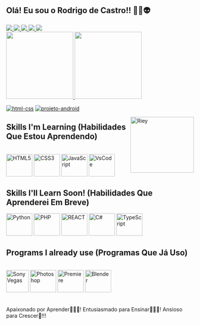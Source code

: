 ## Olá! Eu sou o Rodrigo de Castro!! 🖖🏽👽

<div>
   <a href="https://www.youtube.com/c/RodrigodeCastro_Oficial"target="_blank"><img src="https://img.shields.io/badge/YouTube-FF0000?style=for-the-badge&logo=youtube&logoColor=white" />
   <a href="https://www.instagram.com/rodrigodcastroficial/" target="_blank"><img src="https://img.shields.io/badge/Instagram-E4405F?style=for-the-badge&logo=instagram&logoColor=white" />
   <a href="https://www.facebook.com/rodrigo.castrosouza.1" target="_blank"><img src="https://img.shields.io/badge/Facebook-1877F2?style=for-the-badge&logo=facebook&logoColor=white" />
   <a href="https://github.com/srodrigodecastro" target="_blank"><img src="https://img.shields.io/badge/GitHub-100000?style=for-the-badge&logo=github&logoColor=white" />
   <a href="https://www.linkedin.com/in/rodrigo-castro-souza-39bb9a13b/" target="_blank"><img src="https://img.shields.io/badge/LinkedIn-0077B5?style=for-the-badge&logo=linkedin&logoColor=white" />

<br>     
     
<div>
  <a href="https://github.com/srodrigodecastro">
  <img height="180em" src="https://github-readme-stats.vercel.app/api?username=srodrigodecastro&show_icons=true&theme=tokyonight" />
  <img height="180em" src="https://github-readme-stats.vercel.app/api/top-langs/?username=srodrigodecastro&layout=compact)](https://github.com/srodrigodecastro/github-readme-stats" />
</div>
 
[![html-css](https://github-readme-stats.vercel.app/api/pin/?username=srodrigodecastro&repo=html-css)](https://github.com/srodrigodecastro/html-css)
[![projeto-android](https://github-readme-stats.vercel.app/api/pin/?username=srodrigodecastro&repo=projeto-android)](https://srodrigodecastro.github.io/projeto-android/)
   
<img align="right" alt="Riey" height=150 width=170 src="https://i.pinimg.com/originals/a1/89/af/a189af0a7ad5fe31b912c6f905e845fc.gif" />

## Skills I'm Learning (Habilidades Que Estou Aprendendo)

<div style="display: inline_block"><br/>
  <img img_align="center" alt="HTML5" height="60" width="70" src="https://cdn.jsdelivr.net/gh/devicons/devicon/icons/html5/html5-original.svg" />
  <img img_align="center" alt="CSS3" height="60" width="70" src="https://cdn.jsdelivr.net/gh/devicons/devicon/icons/css3/css3-original.svg" />
  <img img_align="center" alt="JavaScript" height="60" width="70" src="https://cdn.jsdelivr.net/gh/devicons/devicon/icons/javascript/javascript-original.svg" />
  <img img_align="center" alt="VsCode" height="60" width="70" src="https://cdn.jsdelivr.net/gh/devicons/devicon/icons/vscode/vscode-original.svg" /> 
  </div>

## Skills I'll Learn Soon! (Habilidades Que Aprenderei Em Breve)

<div>  
  <img img_align="center" alt="Python" height="60" width="70" src="https://cdn.jsdelivr.net/gh/devicons/devicon/icons/python/python-original.svg" />
  <img img_align="center" alt="PHP" height="60" width="70" src="https://cdn.jsdelivr.net/gh/devicons/devicon/icons/php/php-original.svg" />
  <img img_align="center" alt="REACT" height="60" width="70" src="https://cdn.jsdelivr.net/gh/devicons/devicon/icons/react/react-original.svg" />
  <img img_align="center" alt="C#" height="60" width="70" src="https://cdn.jsdelivr.net/gh/devicons/devicon/icons/csharp/csharp-original.svg" />
  <img img_align="center" alt="TypeScript" height="60" width="70" src="https://cdn.jsdelivr.net/gh/devicons/devicon/icons/typescript/typescript-original.svg" />
</div>

  ## Programs I already use (Programas Que Já Uso)

<div style="display: inline_block"><br/>
  <img img_align="center" alt="SonyVegas" height="60" width="60" src="https://upload.wikimedia.org/wikipedia/commons/3/39/Vegas_Pro_15.0.png" />
  <img img_align="center" alt="Photoshop" height="60" width="70" src="https://cdn.jsdelivr.net/gh/devicons/devicon/icons/photoshop/photoshop-plain.svg" />
  <img img_align="center" alt="Premiere" height="60" width="70" src="https://cdn.jsdelivr.net/gh/devicons/devicon/icons/premierepro/premierepro-original.svg" />
  <img img_align="center" alt="Blender" height="60" width="70" src="https://cdn.jsdelivr.net/gh/devicons/devicon/icons/blender/blender-original.svg" />
</div>
  
  <br>
  <br>
Apaixonado por Aprender👨🏽‍🎓! Entusiasmado para Ensinar👨🏾‍🏫! Ansioso para Crescer🌱!!!          

